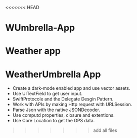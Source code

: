 <<<<<<< HEAD
# WUmbrella-App
Weather app
=======
# WeatherUmbrella App
 - Create a dark-mode enabled app and use vector assets.
 - Use UITextField to get user input.
 - SwiftProtocole and the Delegate Desgin Pattern.
 - Work with APIs by making Http request with URLSession.
 - Parse Json with the native JSONDecoder.
 - Use computd properties, closure and extentions.
 - Use Core Location to get the GPS data.
>>>>>>> add all files
